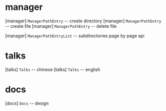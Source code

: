# manager

[manager] `ManagerPathEntry` -- create directory
[manager] `ManagerPathEntry` -- create file
[manager] `ManagerPathEntry` -- delete file

[manager] `ManagerPathEntryList` -- subdirectories page by page api

# talks

[talks] `Talks` -- chinese
[talks] `Talks` -- english

# docs

[docs] `Docs` -- design
